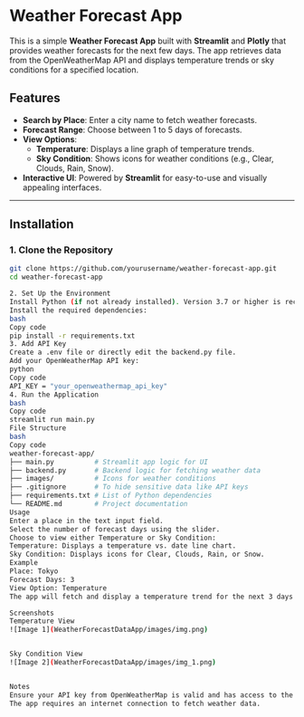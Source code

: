 # Weather Forecast App

This is a simple **Weather Forecast App** built with **Streamlit** and **Plotly** that provides weather forecasts for the next few days. The app retrieves data from the OpenWeatherMap API and displays temperature trends or sky conditions for a specified location.

## Features
- **Search by Place**: Enter a city name to fetch weather forecasts.
- **Forecast Range**: Choose between 1 to 5 days of forecasts.
- **View Options**:
  - **Temperature**: Displays a line graph of temperature trends.
  - **Sky Condition**: Shows icons for weather conditions (e.g., Clear, Clouds, Rain, Snow).
- **Interactive UI**: Powered by **Streamlit** for easy-to-use and visually appealing interfaces.

---

## Installation

### 1. Clone the Repository
```bash
git clone https://github.com/yourusername/weather-forecast-app.git
cd weather-forecast-app

2. Set Up the Environment
Install Python (if not already installed). Version 3.7 or higher is recommended.
Install the required dependencies:
bash
Copy code
pip install -r requirements.txt
3. Add API Key
Create a .env file or directly edit the backend.py file.
Add your OpenWeatherMap API key:
python
Copy code
API_KEY = "your_openweathermap_api_key"
4. Run the Application
bash
Copy code
streamlit run main.py
File Structure
bash
Copy code
weather-forecast-app/
├── main.py          # Streamlit app logic for UI
├── backend.py       # Backend logic for fetching weather data
├── images/          # Icons for weather conditions
├── .gitignore       # To hide sensitive data like API keys
├── requirements.txt # List of Python dependencies
└── README.md        # Project documentation
Usage
Enter a place in the text input field.
Select the number of forecast days using the slider.
Choose to view either Temperature or Sky Condition:
Temperature: Displays a temperature vs. date line chart.
Sky Condition: Displays icons for Clear, Clouds, Rain, or Snow.
Example
Place: Tokyo
Forecast Days: 3
View Option: Temperature
The app will fetch and display a temperature trend for the next 3 days in Tokyo.

Screenshots
Temperature View
![Image 1](WeatherForecastDataApp/images/img.png)


Sky Condition View
![Image 2](WeatherForecastDataApp/images/img_1.png)


Notes
Ensure your API key from OpenWeatherMap is valid and has access to the required data.
The app requires an internet connection to fetch weather data.

